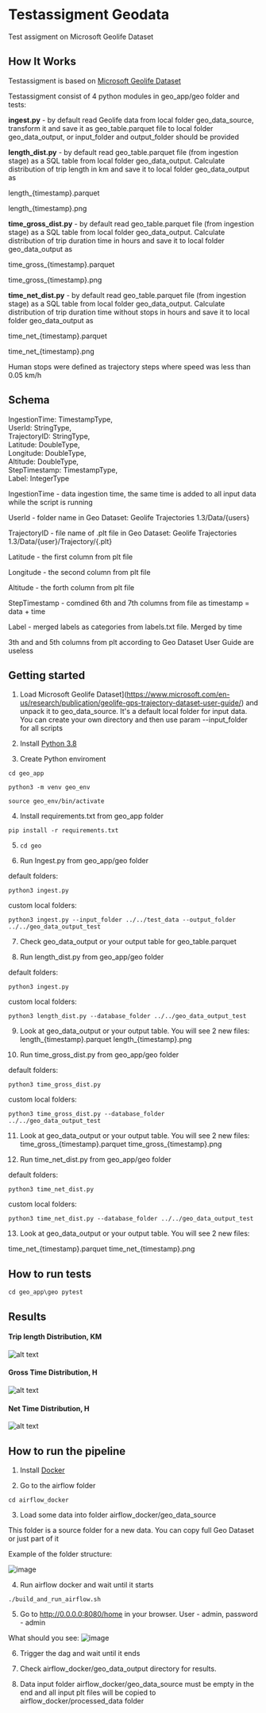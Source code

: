 # Testassigment Geodata
Test assigment on Microsoft Geolife Dataset

## How It Works

Testassigment is based on [Microsoft Geolife Dataset](https://www.microsoft.com/en-us/research/publication/geolife-gps-trajectory-dataset-user-guide/)

Testassigment consist of 4 python modules in geo_app/geo folder and tests:

**ingest.py** - by default read Geolife data from local folder geo_data_source, transform it and save it as geo_table.parquet file to local folder geo_data_output, or input_folder and output_folder should be provided

**length_dist.py** - by default read geo_table.parquet file (from ingestion stage) as a SQL table from local folder geo_data_output.
Calculate distribution of trip length in km and save it to local folder geo_data_output as

length_{timestamp}.parquet

length_{timestamp}.png


**time_gross_dist.py** - by default read geo_table.parquet file (from ingestion stage) as a SQL table from local folder geo_data_output.
Calculate distribution of trip duration time in hours and save it to local folder geo_data_output as

time_gross_{timestamp}.parquet

time_gross_{timestamp}.png


**time_net_dist.py** - by default read geo_table.parquet file (from ingestion stage) as a SQL table from local folder geo_data_output.
Calculate distribution of trip duration time without stops in hours and save it to local folder geo_data_output as

time_net_{timestamp}.parquet

time_net_{timestamp}.png

Human stops were defined as trajectory steps where speed was less than 0.05 km/h

## Schema 

IngestionTime: TimestampType,  
UserId: StringType,  
TrajectoryID: StringType,  
Latitude: DoubleType,  
Longitude: DoubleType,  
Altitude: DoubleType,  
StepTimestamp: TimestampType,  
Label: IntegerType


IngestionTime - data ingestion time, the same time is added to all input data while the script is running  

UserId - folder name in Geo Dataset: Geolife Trajectories 1.3/Data/{users}

TrajectoryID - file name of .plt file in Geo Dataset: Geolife Trajectories 1.3/Data/{user}/Trajectory/{.plt}

Latitude - the first column from plt file

Longitude - the second column from plt file

Altitude - the forth column from plt file

StepTimestamp - comdined 6th and 7th columns from file as timestamp = data + time

Label - merged labels as categories from labels.txt file. Merged by time


3th and and 5th columns from plt according to Geo Dataset User Guide are useless


## Getting started

1. Load Microsoft Geolife Dataset](https://www.microsoft.com/en-us/research/publication/geolife-gps-trajectory-dataset-user-guide/) and unpack it to geo_data_source. It's a default local folder for input data.
You can create your own directory and then use param --input_folder for all scripts

2. Install [Python 3.8](https://www.python.org/downloads/release/python-380/)

3. Create Python enviroment

`cd geo_app`

`python3 -m venv geo_env`

`source geo_env/bin/activate`

4. Install requirements.txt from geo_app folder

`pip install -r requirements.txt`

5. `cd geo`

6. Run Ingest.py from geo_app/geo folder

default folders:

`python3 ingest.py`

custom local folders:

`python3 ingest.py --input_folder ../../test_data --output_folder ../../geo_data_output_test`

7. Check geo_data_output or your output table for geo_table.parquet

8. Run length_dist.py from geo_app/geo folder

default folders:

`python3 ingest.py`

custom local folders:

`python3 length_dist.py --database_folder ../../geo_data_output_test`

9. Look at geo_data_output or your output table. You will see 2 new files:
length_{timestamp}.parquet
length_{timestamp}.png

10. Run time_gross_dist.py from geo_app/geo folder

default folders:

`python3 time_gross_dist.py`

custom local folders:

`python3 time_gross_dist.py --database_folder ../../geo_data_output_test`

11. Look at geo_data_output or your output table. You will see 2 new files:
time_gross_{timestamp}.parquet
time_gross_{timestamp}.png

12. Run time_net_dist.py from geo_app/geo folder

default folders:

`python3 time_net_dist.py`

custom local folders:

`python3 time_net_dist.py --database_folder ../../geo_data_output_test`

13. Look at geo_data_output or your output table. You will see 2 new files:

time_net_{timestamp}.parquet
time_net_{timestamp}.png


## How to run tests

`cd geo_app\geo
pytest`

## Results

#### Trip length Distribution, KM

![alt text](geo_data_output/length_1627513017.png)

#### Gross Time Distribution, H

![alt text](geo_data_output/time_gross_1627515965.png)

#### Net Time Distribution, H

![alt text](geo_data_output/time_net_1627773151.png)


## How to run the pipeline

1. Install [Docker](https://www.docker.com/products/docker-desktop)

2. Go to the airflow folder

`cd airflow_docker`

3. Load some data into folder airflow_docker/geo_data_source

This folder is a source folder for a new data. You can copy full Geo Dataset or just part of it

Example of the folder structure:

![image](https://user-images.githubusercontent.com/14594349/127751004-b88b3e67-ec24-477b-a6ab-75b28b72effb.png)

4. Run airflow docker and wait until it starts

`./build_and_run_airflow.sh`

5. Go to http://0.0.0.0:8080/home in your browser. User - admin, password - admin

What should you see:
![image](https://user-images.githubusercontent.com/14594349/127751057-8d901680-287b-4769-a0b8-b0071744745c.png)

6. Trigger the dag and wait until it ends

7. Check airflow_docker/geo_data_output directory for results.

8. Data input folder airflow_docker/geo_data_source must be empty in the end and all input plt files will be copied to airflow_docker/processed_data folder
